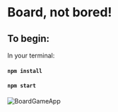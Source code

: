 # Board, not bored!

## To begin:
In your terminal:
#### `npm install`
#### `npm start`



![BoardGameApp](https://imgur.com/V2iasS1)

